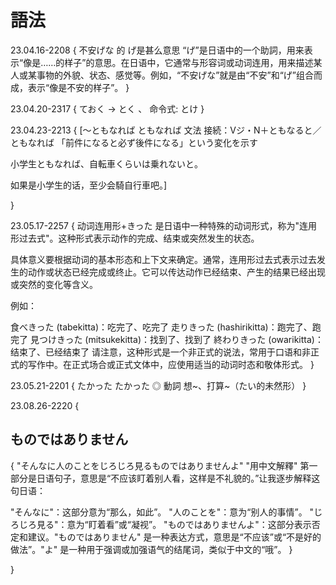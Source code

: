 # 語法

23.04.16-2208
{
不安げな 的 げ是甚么意思
“げ”是日语中的一个助詞，用来表示“像是……的样子”的意思。在日语中，它通常与形容词或动词连用，用来描述某人或某事物的外貌、状态、感觉等。例如，“不安げな”就是由“不安”和“げ”组合而成，表示“像是不安的样子”。
}

23.04.20-2317
{
ておく -> とく 、 命令式: とけ
}

23.04.23-2213
{
[～ともなれば
ともなれば 
文法
接続：Vジ・N＋ともなると／ともなれば 「前件になると必ず後件になる」という変化を示す

小学生ともなれば、自転車くらいは乗れないと。

如果是小学生的话，至少会騎自行車吧。]


}

23.05.17-2257
{
动词连用形+きった 是日语中一种特殊的动词形式，称为"连用形过去式"。这种形式表示动作的完成、结束或突然发生的状态。

具体意义要根据动词的基本形态和上下文来确定。通常，连用形过去式表示过去发生的动作或状态已经完成或终止。它可以传达动作已经结束、产生的结果已经出现或突然的变化等含义。

例如：

食べきった (tabekitta)：吃完了、吃完了
走りきった (hashirikitta)：跑完了、跑完了
見つけきった (mitsukekitta)：找到了、找到了
終わりきった (owarikitta)：结束了、已经结束了
请注意，这种形式是一个非正式的说法，常用于口语和非正式的写作中。在正式场合或正式文体中，应使用适当的动词时态和敬体形式。
}

23.05.21-2201
{
たかった
たかった ◎ 
動詞
想~、打算~（たい的未然形）
}

23.08.26-2220
{

## ものではありません
{
"そんなに人のことをじろじろ見るものではありませんよ"
"用中文解釋"
第一部分是日语句子，意思是“不应该盯着别人看，这样是不礼貌的。”让我逐步解释这句日语：

"そんなに"：这部分意为“那么，如此”。
"人のことを"：意为“别人的事情”。
"じろじろ見る"：意为“盯着看”或“凝视”。
"ものではありませんよ"：这部分表示否定和建议。"ものではありません" 是一种表达方式，意思是“不应该”或“不是好的做法”。"よ" 是一种用于强调或加强语气的结尾词，类似于中文的“哦”。
}



}
